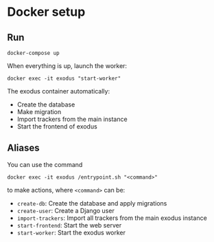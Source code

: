 # Docker setup

## Run

```
docker-compose up
```

When everything is up, launch the worker:
```
docker exec -it exodus "start-worker"
```

The exodus container automatically:
- Create the database
- Make migration
- Import trackers from the main instance
- Start the frontend of exodus


## Aliases

You can use the command
```
docker exec -it exodus /entrypoint.sh "<command>"
```
to make actions, where `<command>` can be:
- `create-db`: Create the database and apply migrations
- `create-user`: Create a Django user
- `import-trackers`: Import all trackers from the main exodus instance
- `start-frontend`: Start the web server
- `start-worker`: Start the exodus worker

